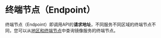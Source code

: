 # 终端节点（Endpoint）<a name="zh-cn_topic_0171290940"></a>

终端节点（Endpoint）即调用API的**请求地址**，不同服务不同区域的终端节点不同，您可以从[地区和终端节点](https://developer.huaweicloud.com/endpoint?DNS)中查询镜像服务的终端节点。

